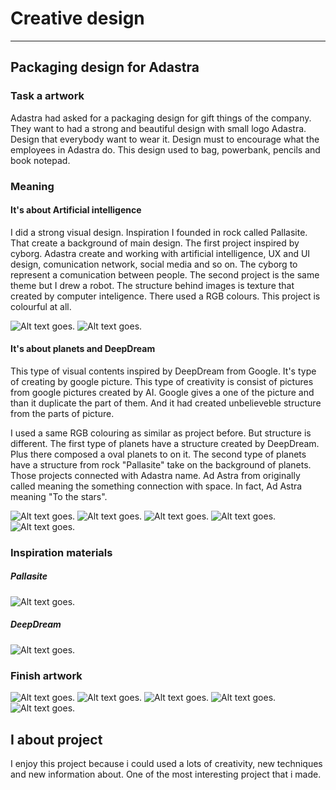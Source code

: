 # Creative design
---
## Packaging design for Adastra
### Task a artwork
Adastra had asked for a packaging design for gift things of the company. They want to had a strong and beautiful design with small logo Adastra. Design that everybody want to wear it. Design must to encourage what the employees in Adastra do. This design used to bag, powerbank, pencils and book notepad.
### Meaning
#### It's about Artificial intelligence
I did a strong visual design. Inspiration I founded in rock called Pallasite. That create a background of main design. The first project inspired by cyborg. Adastra create and working with artificial intelligence, UX and UI design, comunication network, social media and so on. The cyborg to represent a comunication between people. The second project is the same theme but I drew a robot. The structure behind images is texture that created by computer inteligence. There used a RGB colours. This project is colourful at all.

<img alt = "Alt text goes." src= "./img/cup-cyborg.jpg"> 
 
<img alt = "Alt text goes." src= "./img/powerb-robot.jpg"> 
 
#### It's about planets and DeepDream
This type of visual contents inspired by DeepDream from Google. It's type of creating by google picture. This type of creativity is consist of pictures from google pictures created by AI. Google gives a one of the picture and than it duplicate the part of them. And it had created unbelieveble structure from the parts of picture.

I used a same RGB colouring as similar as project before. But structure is different. The first type of planets have a structure created by DeepDream. Plus there composed a oval planets to on it. The second type of planets have a structure from rock "Pallasite" take on the background of planets. Those projects connected with Adastra name. Ad Astra from originally called meaning the something connection with space. In fact, Ad Astra meaning "To the stars".

<img alt = "Alt text goes." src= "./img/structure-01.png">

<img alt = "Alt text goes." src= "./img/bag-plan-01.png"> 
 
<img alt = "Alt text goes." src= "./img/Blockpen-planet-01.jpg"> 
  
<img alt = "Alt text goes." src= "./img/bag-structure-02.jpg"> 
 
<img alt = "Alt text goes." src= "./img/cup-planet-03.jpg"> 
 
 ### Inspiration materials
 ##### Pallasite
 
 <img alt = "Alt text goes." src= "./img/Pallasite_004.jpg"> 
 
 ##### DeepDream
 
<img alt = "Alt text goes." src= "./img/deepdream-google.jpg"> 
  
  ### Finish artwork

 <img alt = "Alt text goes." src= "./img/block-cyborg.png"> 
 
 <img alt = "Alt text goes." src= "./img/cup-cyborg.png"> 
  
 <img alt = "Alt text goes." src= "./img/cup-planets.png"> 
 
 <img alt = "Alt text goes." src= "./img/cyborg-bag.png"> 
 
 <img alt = "Alt text goes." src= "./img/planets-bag.png"> 
  
  ## I about project
  I enjoy this project because i could used a lots of creativity, new techniques and new information about. One of the most interesting project that i made.
